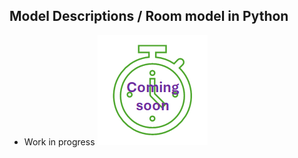 ## Model Descriptions / Room model in Python

* Work in progress ![work in progress](/images/comingSoon.png "work in progress")
